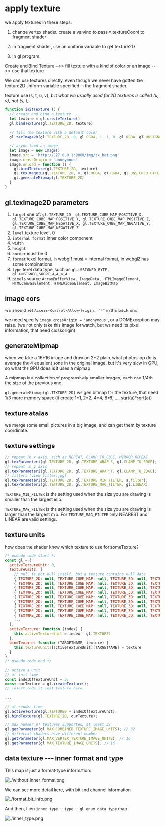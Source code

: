 # apply texture

we apply textures in these steps: 

1. change vertex shader, create a varying to pass v_textureCoord to fragment shader

2. in fragment shader, use an uniform variable to get texture2D

3. in gl program:

Create and Bind Texture -->> fill texture with a kind of color or an image -->> use that texture

We can use textures directly, even though we never have gotten the texture2D uniform variable specified in the fragment shader.

texture use (s, t, u, v), but *what we usually used for 2D textures is called (u, v), not (s, t)*

```javascript 
function initTexture () {
  // create and bind a texture
  let texture = gl.createTexture()
  gl.bindTexture(gl.TEXTURE_2D, texture)
  
  // fill the texture with a default color
  gl.texImage2D(gl.TEXTURE_2D, 0, gl.RGBA, 1, 1, 0, gl.RGBA, gl.UNSIGNED_BYTE, new Uint8Array([0, 0, 255, 255]))

  // async load an image
  let image = new Image()
  image.src = 'http://127.0.0.1:9000/img/tx_bet.png'
  image.crossOrigin = 'anonymous'
  image.onload = function () {
    gl.bindTexture(gl.TEXTURE_2D, texture)
    gl.texImage2D(gl.TEXTURE_2D, 0, gl.RGBA, gl.RGBA, gl.UNSIGNED_BYTE, image)
    gl.generateMipmap(gl.TEXTURE_2D)
  }
}
```

## gl.texImage2D parameters

1. `target`  one of: `gl.TEXTURE_2D  gl.TEXTURE_CUBE_MAP_POSITIVE_X, gl.TEXTURE_CUBE_MAP_POSITIVE_Y, gl.TEXTURE_CUBE_MAP_POSITIVE_Z, gl.TEXTURE_CUBE_MAP_NEGATIVE_X, gl.TEXTURE_CUBE_MAP_NEGATIVE_Y, gl.TEXTURE_CUBE_MAP_NEGATIVE_Z`
2. `level` texture level, 0
3. `internal format` inner color component
4. `width`
5. `height`
6. `border` must be 0
7. `format` texel format, in webgl1 must = internal format, in webgl2 has some combinations
8. `type` texel data type, such as `gl.UNSIGNED_BYTE, gl.UNSIGNED_SHORT_4_4_4_4`
9. `pixels` source `ArrayBufferView, ImageData, HTMLImageElement, HTMLCanvasElement, HTMLVideoElement, ImageBitMap`

## image cors

we should set `Access-Control-Allow-Origin: "*"` in the back end.

we need specify `image.crossOrigin = 'anonymous'`, or a DOMException may raise.
(we not only take this image for watch, but we need its pixel information, that need crossorigin)

## generateMipmap

when we take a 16\*16 image and draw on 2\*2 plain, what photoshop do is average the 4 equalent zone in the original image, but it's very slow in GPU, so what the GPU does is it uses a mipmap

A mipmap is a collection of progressively smaller images, each one 1/4th the size of the previous one

`gl.generateMipmap(gl.TEXTURE_2D)` we gen bitmap for the texture, that need 1/3 more memory space (it create 1\*1, 2\*2, 4\*4, 8\*8, ..., sqrt(a)\*sqrt(a))


## texture atalas

we merge some small pictures in a big image, and can get them by texture coordinate.

## texture settings

```javascript
// repeat in x axis, such as REPEAT, CLAMP_TO_EDGE, MIRROR_REPEAT
gl.texParameteri(gl.TEXTURE_2D, gl.TEXTURE_WRAP_S, gl.CLAMP_TO_EDGE);
// repeat in y axis
gl.texParameteri(gl.TEXTURE_2D, gl.TEXTURE_WRAP_T, gl.CLAMP_TO_EDGE);
// filters (view filter.jpg)
gl.texParameteri(gl.TEXTURE_2D, gl.TEXTURE_MIN_FILTER, s.filter);
gl.texParameteri(gl.TEXTURE_2D, gl.TEXTURE_MAG_FILTER, gl.LINEAR);
```

`TEXTURE_MIN_FILTER` is the setting used when the size you are drawing is smaller than the largest mip. 

`TEXTURE_MAG_FILTER` is the setting used when the size you are drawing is larger than the largest mip. For `TEXTURE_MAG_FILTER` only NEAREST and LINEAR are valid settings.

## texture units

how does the shader know which texture to use for someTexture?

```javascript
/* pseudo code start */
const gl = {
  activeTextureUnit: 0,
  textureUnits: [
    // null is not null itself, but a texture contains null data
    { TEXTURE_2D: null, TEXTURE_CUBE_MAP: null, TEXTURE_3D: null, TEXTURE_2D_ARRAY: null, },
    { TEXTURE_2D: null, TEXTURE_CUBE_MAP: null, TEXTURE_3D: null, TEXTURE_2D_ARRAY: null, },
    { TEXTURE_2D: null, TEXTURE_CUBE_MAP: null, TEXTURE_3D: null, TEXTURE_2D_ARRAY: null, },
    { TEXTURE_2D: null, TEXTURE_CUBE_MAP: null, TEXTURE_3D: null, TEXTURE_2D_ARRAY: null, },
    { TEXTURE_2D: null, TEXTURE_CUBE_MAP: null, TEXTURE_3D: null, TEXTURE_2D_ARRAY: null, },
    { TEXTURE_2D: null, TEXTURE_CUBE_MAP: null, TEXTURE_3D: null, TEXTURE_2D_ARRAY: null, },
    { TEXTURE_2D: null, TEXTURE_CUBE_MAP: null, TEXTURE_3D: null, TEXTURE_2D_ARRAY: null, },
    { TEXTURE_2D: null, TEXTURE_CUBE_MAP: null, TEXTURE_3D: null, TEXTURE_2D_ARRAY: null, },
    { TEXTURE_2D: null, TEXTURE_CUBE_MAP: null, TEXTURE_3D: null, TEXTURE_2D_ARRAY: null, },
    ...
  ],
  activeTexture: function (index) {
    this.activeTextureUnit = index - gl.TEXTURE0
  },
  bindTexture: function (TARGETNAME, texture) {
    this.textureUnits[activeTextureUnit][TARGETNAME] = texture
  }
}
/* pseudo code end */

// active a unit
// at init time
const indexOfTextureUnit = 5;
const ourTexture = gl.createTexture();
// insert code it init texture here.
 
...
 
// at render time
gl.activeTexture(gl.TEXTURE0 + indexOfTextureUnit);
gl.bindTexture(gl.TEXTURE_2D, ourTexture);

// max number of textures supported, at least 32
gl.getParameter(gl.MAX_COMBINED_TEXTURE_IMAGE_UNITS); // 32
// different shaders have different number
gl.getParameter(gl.MAX_VERTEX_TEXTURE_IMAGE_UNITS); // 16
gl.getParameter(gl.MAX_TEXTURE_IMAGE_UNITS); // 16
```

## data texture --- inner format and type

This map is just a format-type information:

![./without_inner_format.png](./without_inner_format.png)

We can see more detail here, with bit and channel information

![./format_bit_info.png](./format_bit_info.png)

And then, then `inner type` -- `type` -- `gl enum data type` map

![./inner_type.png](./inner_type.png)
